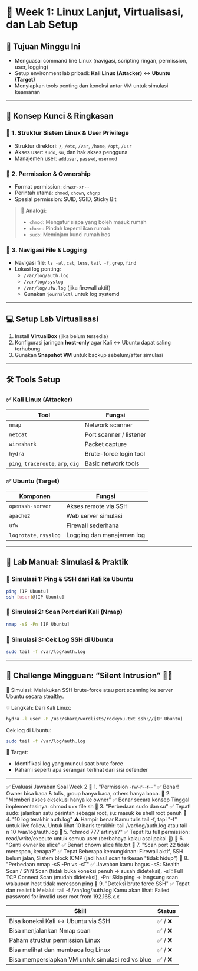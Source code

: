 # 📘 Week 1: Linux Lanjut, Virtualisasi, dan Lab Setup

## 🎯 Tujuan Minggu Ini
- Menguasai command line Linux (navigasi, scripting ringan, permission, user, logging)
- Setup environment lab pribadi: **Kali Linux (Attacker)** ↔ **Ubuntu (Target)**
- Menyiapkan tools penting dan koneksi antar VM untuk simulasi keamanan

---

## 🧠 Konsep Kunci & Ringkasan

### 🔹 1. Struktur Sistem Linux & User Privilege
- Struktur direktori: `/`, `/etc`, `/var`, `/home`, `/opt`, `/usr`
- Akses user: `sudo`, `su`, dan hak akses pengguna
- Manajemen user: `adduser`, `passwd`, `usermod`

### 🔹 2. Permission & Ownership
- Format permission: `drwxr-xr--`
- Perintah utama: `chmod`, `chown`, `chgrp`
- Spesial permission: SUID, SGID, Sticky Bit

> 🧠 **Analogi:**
> - `chmod`: Mengatur siapa yang boleh masuk rumah
> - `chown`: Pindah kepemilikan rumah
> - `sudo`: Meminjam kunci rumah bos

### 🔹 3. Navigasi File & Logging
- Navigasi file: `ls -al`, `cat`, `less`, `tail -f`, `grep`, `find`
- Lokasi log penting:
  - `/var/log/auth.log`
  - `/var/log/syslog`
  - `/var/log/ufw.log` (jika firewall aktif)
  - Gunakan `journalctl` untuk log systemd

---

## 💻 Setup Lab Virtualisasi

1. Install **VirtualBox** (jika belum tersedia)
2. Konfigurasi jaringan **host-only** agar Kali ↔ Ubuntu dapat saling terhubung
3. Gunakan **Snapshot VM** untuk backup sebelum/after simulasi

---

## 🛠 Tools Setup

### ✅ Kali Linux (Attacker)
| Tool         | Fungsi                        |
|--------------|-------------------------------|
| `nmap`       | Network scanner               |
| `netcat`     | Port scanner / listener       |
| `wireshark`  | Packet capture                |
| `hydra`      | Brute-force login tool        |
| `ping`, `traceroute`, `arp`, `dig` | Basic network tools |

### ✅ Ubuntu (Target)
| Komponen          | Fungsi                        |
|-------------------|-------------------------------|
| `openssh-server`  | Akses remote via SSH          |
| `apache2`         | Web server simulasi           |
| `ufw`             | Firewall sederhana            |
| `logrotate`, `rsyslog` | Logging dan manajemen log  |

---

## 🧪 Lab Manual: Simulasi & Praktik

### 📌 Simulasi 1: Ping & SSH dari Kali ke Ubuntu
```bash
ping [IP Ubuntu]
ssh [user]@[IP Ubuntu]
```


### 📌 Simulasi 2: Scan Port dari Kali (Nmap)
```bash
nmap -sS -Pn [IP Ubuntu]
```

### 📌 Simulasi 3: Cek Log SSH di Ubuntu
```bash
sudo tail -f /var/log/auth.log
```

---

## 🧩 Challenge Mingguan: “Silent Intrusion” 🕵️‍♂️

🎯 Simulasi:
Melakukan SSH brute-force atau port scanning ke server Ubuntu secara stealthy.

💡 Langkah:
Dari Kali Linux:

```bash
hydra -l user -P /usr/share/wordlists/rockyou.txt ssh://[IP Ubuntu]
```

Cek log di Ubuntu:
```bash
sudo tail -f /var/log/auth.log
```

🎯 Target:
- Identifikasi log yang muncul saat brute force
- Pahami seperti apa serangan terlihat dari sisi defender


---

✅ Evaluasi Jawaban Soal Week 2
🔹 1. "Permission -rw-r--r--"
✅ Benar! Owner bisa baca & tulis, group hanya baca, others hanya baca.
🔹 2. "Memberi akses eksekusi hanya ke owner"
✅ Benar secara konsep Tinggal implementasinya: chmod u+x file.sh
🔹 3. "Perbedaan sudo dan su"
✅ Tepat! sudo: jalankan satu perintah sebagai root, su: masuk ke shell root penuh
🔹 4. "10 log terakhir auth.log"
⚠️ Hampir benar Kamu tulis tail -f, tapi "-f" untuk live follow. Untuk lihat 10 baris terakhir: tail /var/log/auth.log atau tail -n 10 /var/log/auth.log
🔹 5. "chmod 777 artinya?"
✅ Tepat Itu full permission: read/write/execute untuk semua user (berbahaya kalau asal pakai 😬)
🔹 6. "Ganti owner ke alice"
✅ Benar! chown alice file.txt
🔹 7. "Scan port 22 tidak merespon, kenapa?"
✅ Tepat Beberapa kemungkinan: Firewall aktif, SSH belum jalan, Sistem block ICMP (jadi hasil scan terkesan "tidak hidup")
🔹 8. "Perbedaan nmap -sS -Pn vs -sT"
✅ Jawaban kamu bagus -sS: Stealth Scan / SYN Scan (tidak buka koneksi penuh → susah dideteksi), -sT: Full TCP Connect Scan (mudah dideteksi), -Pn: Skip ping → langsung scan walaupun host tidak merespon ping
🔹 9. "Deteksi brute force SSH"
✅ Tepat dan realistik Melalui: tail -f /var/log/auth.log Kamu akan lihat: Failed password for invalid user root from 192.168.x.x



| Skill                                            | Status |
| ------------------------------------------------ | ------ |
| Bisa koneksi Kali ↔ Ubuntu via SSH               | ✅ / ❌  |
| Bisa menjalankan Nmap scan                       | ✅ / ❌  |
| Paham struktur permission Linux                  | ✅ / ❌  |
| Bisa melihat dan membaca log Linux               | ✅ / ❌  |
| Bisa mempersiapkan VM untuk simulasi red vs blue | ✅ / ❌  |

















